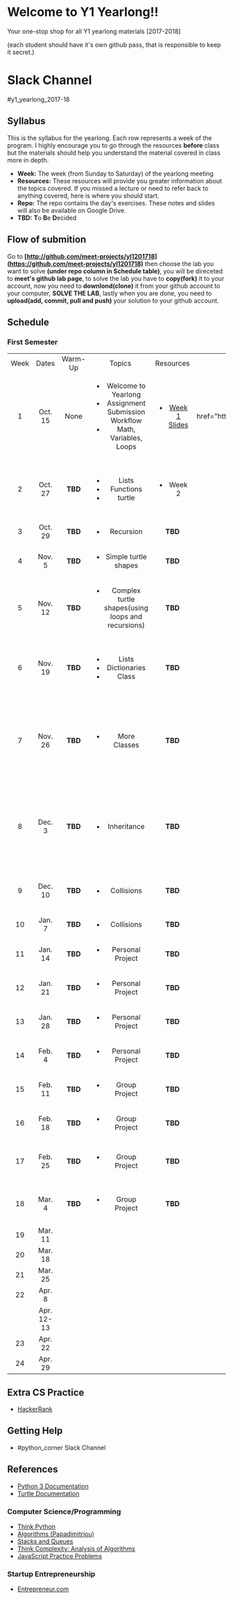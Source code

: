 # Welcome to Y1 Yearlong!! 
Your one-stop shop for all Y1 yearlong materials [2017-2018]

(each student should have it's own github pass, that is responsible to keep it secret.)

# Slack Channel
 #y1_yearlong_2017-18

## Syllabus

This is the syllabus for the yearlong.  Each row represents a week of the program.  I highly encourage you to go through the resources <b>before</b> class but the materials should help you understand the material covered in class more in depth.  

* **Week:** The week (from Sunday to Saturday) of the yearlong meeting
* **Resources:** These resources will provide you greater information about the topics covered.  If you missed a lecture or need to refer back to anything covered, here is where you should start. 
* **Repo:** The repo contains the day's exercises.  These notes and slides will also be available on Google Drive.
* **TBD:** **T**o **B**e **D**ecided


## Flow of submition
Go to **[http://github.com/meet-projects/yl1201718](https://github.com/meet-projects/yl1201718)** then choose the lab you want to solve **(under repo column in Schedule table)**, you will be direceted to **meet's github lab page**, to solve the lab you have to **copy(fork)** it to your account, now you need to **downlond(clone)** it from your github account to your computer, **SOLVE THE LAB**, lastly when you are done, you need to **upload(add, commit, pull and push)** your solution to your github account.

## Schedule 
### First Semester 
<table style="text-align:center;">
<tr>
    <td>Week </td>
    <td> Dates </td>
    <td> Warm-Up </td>
    <td> Topics </td>
    <td> Resources </td>
    <td> Repo </td>
    <td> DU </td></td>
</tr>
<tr>
    <td> 1 </td>
    <td> Oct. 15 </td>
    <td> None </td>
    <td>
        <ul>
            <li> Welcome to Yearlong </li>
            <li> Assignment Submission Workflow</li>
            <li>Math, Variables, Loops</li>
        </ul>
    </td>
    <td>
        <ul>
            <li><a href="https://docs.google.com/presentation/d/1soYMSL6mR1kiBB-K7oUxyIsPe1Axswo413Tn3qlXsUg/edit#slide=id.ge2ffea06c_0_0">Week 1 Slides</a></li>
        </ul>
    </td>
    <td> a href="https://docs.google.com/document/d/1VuUZ8kIc1SFBtPEpoiG-neMffNnYY1w8FboenWvwFGk/edit>Week 1</a></td>
    </td>
    <td></td>
</tr>
<tr>
    <td> 2 </td>
    <td> Oct. 27 </td>
    <td> <b>TBD</b> </td>
    <td>
        <ul>
            <li>Lists </li>
            <li>Functions </li>
            <li>turtle</li>
        </ul>
    </td>
    <td>
        <ul>
            <li>Week 2</li>
        </ul>
    </td>
    <td> [Week 2]() </td>
    <td>
        <ul>
            <li>DU - wise speech (kind hearted, truthful, helpful and timely). </li>
        </ul>
    </td>
</tr>
<tr>
    <td> 3 </td>
    <td> Oct. 29 </td>
    <td> <b>TBD</b> </td>
    <td>
        <ul>
            <li>Recursion</li>
        </ul>
    </td>
    <td> <b>TBD</b> </td>
    <td> <b>TBD</b> </td>
    <td>
        <ul>
            <li>DU - 1:1 (X2)</li>
        </ul>
    </td>
</tr>
<tr>
    <td> 4 </td>
    <td> Nov. 5 </td>
    <td> <b>TBD</b> </td>
    <td>
        <ul>
            <li>Simple turtle shapes</li>
        </ul>
    </td>
    <td> <b>TBD</b> </td>
    <td> <b>TBD</b> </td>
    <td>
        <ul>
            <li>DU - 1:1 (X2)</li>
        </ul>
    </td>
</tr>
<tr>
    <td> 5 </td>
    <td> Nov. 12 </td>
    <td> <b>TBD</b> </td>
    <td>
        <ul>
            <li>Complex turtle shapes(using loops and recursions)</li>
        </ul>
    </td>
    <td> <b>TBD</b> </td>
    <td> <b>TBD</b> </td>
    <td>
        <ul>
            <li>DU - 1 h - empathy </li>
        </ul>
    </td>
</tr>
<tr>
    <td> 6 </td>
    <td> Nov. 19 </td>
    <td> <b>TBD</b> </td>
    <td>
        <ul>
            <li> Lists </li>
            <li> Dictionaries </li>
            <li> Class </li>
        </ul>
    </td>
    <td> <b>TBD</b> </td>
    <td> <b>TBD</b> </td>
    <td>
        <ul>
            <li>present the non-dual transformation of conflicts model</li>
        </ul>
    </td>
</tr>
<tr>
    <td> 7 </td>
    <td> Nov. 26 </td>
    <td> <b>TBD</b> </td>
    <td>
        <ul>
            <li> More Classes </li>
        </ul>
    </td>
    <td> <b>TBD</b> </td>
    <td> <b>TBD</b> </td>
    <td>
        <ul>
            <li>bringing examples they found for the non-dual transformation of conflicts model (related to the news)</li>
        </ul>
    </td>
</tr>
<tr>
    <td> 8 </td>
    <td> Dec. 3 </td>
    <td> <b>TBD</b> </td>
    <td>
        <ul>
            <li> Inheritance </li>
        </ul>
    </td>
    <td> <b>TBD</b> </td>
    <td> <b>TBD</b> </td>
    <td>
        <ul>
            <li>bringing examples they found for the non-dual transformation of conflicts model (related to the news)</li>
        </ul>
    </td>
</tr>
<tr>
    <td> 9 </td>
    <td> Dec. 10 </td>
    <td> <b>TBD</b> </td>
    <td>
        <ul>
            <li> Collisions </li>
        </ul>
    </td>
    <td> <b>TBD</b> </td>
    <td> <b>TBD</b> </td>
    <td>
        <ul>
            <li>DU - 1 h - means of communication </li>
        </ul>
    </td>
</tr>
<tr>
    <td> 10 </td>
    <td> Jan. 7 </td>
    <td> <b>TBD</b> </td>
    <td>
        <ul>
            <li> Collisions </li>
        </ul>
    </td>
    <td> <b>TBD</b> </td>
    <td> <b>TBD</b> </td>
    <td></td>
</tr>
<tr>
    <td> 11 </td>
    <td> Jan. 14 </td>
    <td> <b>TBD</b> </td>
    <td>
        <ul>
            <li> Personal Project </li>
        </ul>
    </td>
    <td> <b>TBD</b> </td>
    <td> <b>TBD</b> </td>
    <td>
        <ul>
            <li>DU - Home picture</li>
        </ul>
    </td>
</tr>
<tr>
    <td> 12 </td>
    <td> Jan. 21 </td>
    <td> <b>TBD</b> </td>
    <td>
        <ul>
            <li> Personal Project </li>
        </ul>
    </td>
    <td> <b>TBD</b> </td>
    <td> <b>TBD</b> </td>
    <td>
        <ul>
            <li>DU - Home picture</li>
        </ul>
    </td>
</tr>
<tr>
    <td> 13 </td>
    <td> Jan. 28 </td>
    <td> <b>TBD</b> </td>
    <td>
        <ul>
            <li> Personal Project </li>
        </ul>
    </td>
    <td> <b>TBD</b> </td>
    <td> <b>TBD</b> </td>
    <td></td>
</tr>
<tr>
    <td> 14 </td>
    <td> Feb. 4 </td>
    <td> <b>TBD</b> </td>
    <td>
        <ul>
            <li> Personal Project </li>
        </ul>
    </td>
    <td> <b>TBD</b> </td>
    <td> <b>TBD</b> </td>
    <td>
        <ul>
            <li>DU - 1 h - identity </li>
        </ul>
    </td>
</tr>
<tr>
    <td> 15 </td>
    <td> Feb. 11 </td>
    <td> <b>TBD</b> </td>
    <td>
        <ul>
            <li> Group Project </li>
        </ul>
    </td>
    <td> <b>TBD</b> </td>
    <td> <b>TBD</b> </td>
    <td>
        <ul>
            <li>1 : 1 talks - link to identity</li>
        </ul>
    </td>
</tr>
<tr>
    <td> 16 </td>
    <td> Feb. 18 </td>
    <td> <b>TBD</b> </td>
    <td>
        <ul>
            <li> Group Project </li>
        </ul>
    </td>
    <td> <b>TBD</b> </td>
    <td> <b>TBD</b> </td>
    <td>
        <ul>
            <li>1 : 1 talks - link to identity </li>
        </ul>
    </td>
</tr>
<tr>
    <td> 17 </td>
    <td> Feb. 25 </td>
    <td> <b>TBD</b> </td>
    <td>
        <ul>
            <li> Group Project </li>
        </ul>
    </td>
    <td> <b>TBD</b> </td>
    <td> <b>TBD</b> </td>
    <td>
        <ul>
            <li>DU - prep for me myself and I</li>
        </ul>
    </td>
</tr>
<tr>
    <td> 18 </td>
    <td> Mar. 4 </td>
    <td> <b>TBD</b> </td>
    <td>
        <ul>
            <li> Group Project </li>
        </ul>
    </td>
    <td> <b>TBD</b> </td>
    <td> <b>TBD</b> </td>
    <td>
        <ul>
            <li>DU - prep for me myself and I</li>
        </ul>
    </td>
</tr>
<tr>
    <td> 19 </td>
    <td> Mar. 11 </td>
    <td COLSPAN=5> Me myself & I </td>
</tr>
<tr>
    <td> 20 </td>
    <td> Mar. 18 </td>
    <td colspan=5> Entrepreneurship Workshop </td>
</tr>
<tr>
    <td> 21 </td>
    <td> Mar. 25 </td>
    <td colspan=5> Entrepreneurship Workshop </td>
</tr>
<tr>
    <td> 22 </td>
    <td> Apr. 8 </td>
    <td colspan=5> Entrepreneurship Workshop </td>
</tr>
<tr>
    <td></td>
    <td>Apr. 12-13</td>
    <td colspan=5>MEETConf</td>
</tr>
<tr>
    <td> 23 </td>
    <td> Apr. 22 </td>
    <td colspan=5> Entrepreneurship Workshop </td>
</tr>
<tr>
    <td> 24 </td>
    <td> Apr. 29 </td>
    <td colspan=5> Entrepreneurship Workshop </td>
</tr>
<table>
    


## Extra CS Practice
* [HackerRank](http://www.hackerrank.com)

## Getting Help
* #python_corner Slack Channel


## References
* [Python 3 Documentation](https://docs.python.org/3/)
* [Turtle Documentation](https://docs.python.org/3.0/library/turtle.html)


### Computer Science/Programming

* [Think Python](http://www.greenteapress.com/thinkpython/thinkpython.html)
* [Algorithms (Papadimitriou)](http://www.cs.berkeley.edu/~vazirani/algorithms)
* [Stacks and Queues](https://github.com/zipfian/graph-datastructures/tree/master/lecture/stacks_and_queues.md)
* [Think Complexity: Analysis of Algorithms](http://www.greenteapress.com/compmod/html/thinkcomplexity004.html)
* [JavaScript Practice Problems](http://www.w3resource.com/javascript-exercises/)

### Startup Entrepreneurship
* [Entrepreneur.com](https://www.entrepreneur.com/)


 
